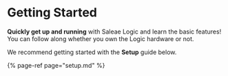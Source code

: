 # Getting Started

**Quickly get up and running** with Saleae Logic and learn the basic features! You can follow along whether you own the Logic hardware or not.

We recommend getting started with the **Setup** guide below.

{% page-ref page="setup.md" %}

















